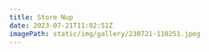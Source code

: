 ```yaml
---
title: Store Nup
date: 2023-07-21T11:02:51Z
imagePath: static/img/gallery/230721-110251.jpeg
---
```

